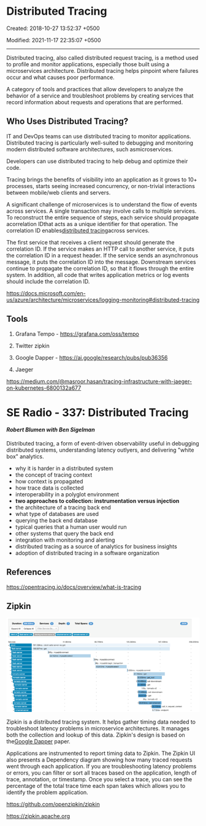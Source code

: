 # Distributed Tracing

Created: 2018-10-27 13:52:37 +0500

Modified: 2021-11-17 22:35:07 +0500

---

Distributed tracing, also called distributed request tracing, is a method used to profile and monitor applications, especially those built using a microservices architecture. Distributed tracing helps pinpoint where failures occur and what causes poor performance.

A category of tools and practices that allow developers to analyze the behavior of a service and troubleshoot problems by creating services that record information about requests and operations that are performed.

## Who Uses Distributed Tracing?

IT and DevOps teams can use distributed tracing to monitor applications. Distributed tracing is particularly well-suited to debugging and monitoring modern distributed software architectures, such asmicroservices.

Developers can use distributed tracing to help debug and optimize their code.

Tracing brings the benefits of visibility into an application as it grows to 10+ processes, starts seeing increased concurrency, or non-trivial interactions between mobile/web clients and servers.

A significant challenge of microservices is to understand the flow of events across services. A single transaction may involve calls to multiple services. To reconstruct the entire sequence of steps, each service should propagate acorrelation IDthat acts as a unique identifier for that operation. The correlation ID enables[distributed tracing](https://microservices.io/patterns/observability/distributed-tracing.html)across services.

The first service that receives a client request should generate the correlation ID. If the service makes an HTTP call to another service, it puts the correlation ID in a request header. If the service sends an asynchronous message, it puts the correlation ID into the message. Downstream services continue to propagate the correlation ID, so that it flows through the entire system. In addition, all code that writes application metrics or log events should include the correlation ID.

<https://docs.microsoft.com/en-us/azure/architecture/microservices/logging-monitoring#distributed-tracing>

## Tools

1. Grafana Tempo - <https://grafana.com/oss/tempo>

2. Twitter zipkin

3. Google Dapper - <https://ai.google/research/pubs/pub36356>

4. Jaeger

<https://medium.com/@masroor.hasan/tracing-infrastructure-with-jaeger-on-kubernetes-6800132a677>

# SE Radio - 337: Distributed Tracing

#### *Robert Blumen with Ben Sigelman*

Distributed tracing, a form of event-driven observability useful in debugging distributed systems, understanding latency outlyers, and delivering "white box" analytics.

- why it is harder in a distributed system
- the concept of tracing context
- how context is propagated
- how trace data is collected
- interoperability in a polyglot environment
- **two approaches to collection: instrumentation versus injection**
- the architecture of a tracing back end
- what type of databases are used
- querying the back end database
- typical queries that a human user would run
- other systems that query the back end
- integration with monitoring and alerting
- distributed tracing as a source of analytics for business insights
- adoption of distributed tracing in a software organization

## References

<https://opentracing.io/docs/overview/what-is-tracing>

## Zipkin

![Web interface screenshot](../../media/DevOps-DevOps-Distributed-Tracing-image1.png)

Zipkin is a distributed tracing system. It helps gather timing data needed to troubleshoot latency problems in microservice architectures. It manages both the collection and lookup of this data. Zipkin's design is based on the[Google Dapper](http://research.google.com/pubs/pub36356.html) paper.

Applications are instrumented to report timing data to Zipkin. The Zipkin UI also presents a Dependency diagram showing how many traced requests went through each application. If you are troubleshooting latency problems or errors, you can filter or sort all traces based on the application, length of trace, annotation, or timestamp. Once you select a trace, you can see the percentage of the total trace time each span takes which allows you to identify the problem application.

<https://github.com/openzipkin/zipkin>

<https://zipkin.apache.org>
